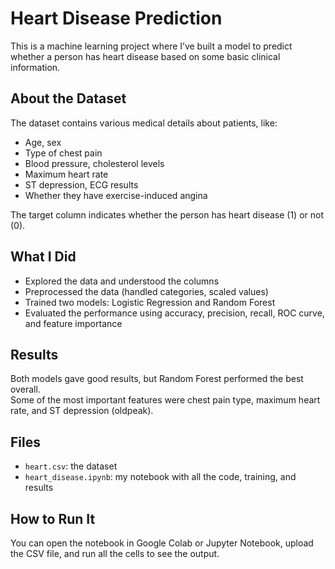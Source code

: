 # Heart Disease Prediction

This is a machine learning project where I’ve built a model to predict whether a person has heart disease based on some basic clinical information.

## About the Dataset

The dataset contains various medical details about patients, like:

- Age, sex
- Type of chest pain
- Blood pressure, cholesterol levels
- Maximum heart rate
- ST depression, ECG results
- Whether they have exercise-induced angina

The target column indicates whether the person has heart disease (1) or not (0).

## What I Did

- Explored the data and understood the columns
- Preprocessed the data (handled categories, scaled values)
- Trained two models: Logistic Regression and Random Forest
- Evaluated the performance using accuracy, precision, recall, ROC curve, and feature importance

## Results

Both models gave good results, but Random Forest performed the best overall.  
Some of the most important features were chest pain type, maximum heart rate, and ST depression (oldpeak).

## Files

- `heart.csv`: the dataset
- `heart_disease.ipynb`: my notebook with all the code, training, and results

## How to Run It

You can open the notebook in Google Colab or Jupyter Notebook, upload the CSV file, and run all the cells to see the output.
